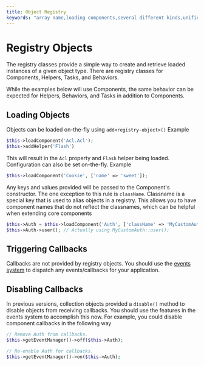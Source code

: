 ```yaml
---
title: Object Registry
keywords: "array name,loading components,several different kinds,unified api,loading objects,component names,special key,core components,callbacks,prg,callback,alias,fatal error,collections,memory,priority,priorities"
---
```


# Registry Objects

The registry classes provide a simple way to create and retrieve loaded
instances of a given object type. There are registry classes for Components,
Helpers, Tasks, and Behaviors.

While the examples below will use Components, the same behavior can be expected
for Helpers, Behaviors, and Tasks in addition to Components.

## Loading Objects

Objects can be loaded on-the-fly using `add<registry-object>()`
Example

```php
$this->loadComponent('Acl.Acl');
$this->addHelper('Flash')

```

This will result in the `Acl` property and `Flash` helper being loaded.
Configuration can also be set on-the-fly. Example

```php
$this->loadComponent('Cookie', ['name' => 'sweet']);

```

Any keys and values provided will be passed to the Component's constructor.  The
one exception to this rule is `className`.  Classname is a special key that is
used to alias objects in a registry.  This allows you to have component names
that do not reflect the classnames, which can be helpful when extending core
components

```php
$this->Auth = $this->loadComponent('Auth', ['className' => 'MyCustomAuth']);
$this->Auth->user(); // Actually using MyCustomAuth::user();

```

## Triggering Callbacks

Callbacks are not provided by registry objects. You should use the
[events system](events.md) to dispatch any events/callbacks
for your application.

## Disabling Callbacks

In previous versions, collection objects provided a `disable()` method to disable
objects from receiving callbacks. You should use the features in the events system to
accomplish this now. For example, you could disable component callbacks in the
following way

```php
// Remove Auth from callbacks.
$this->getEventManager()->off($this->Auth);

// Re-enable Auth for callbacks.
$this->getEventManager()->on($this->Auth);

```